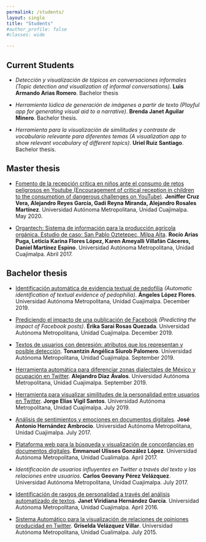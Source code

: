 ```yaml
---
permalink: /students/
layout: single
title: "Students"
#author_profile: false
#classes: wide

---
```

## Current Students

* _Detección y visualización de tópicos en conversaciones informales (Topic detection and visualization of informal conversations)_. **Luis Armando Arias Romero**. Bachelor thesis

* _Herramienta lúdica de generación de imágenes a partir de texto (Playful app for generating visual aid to a narrative)_. **Brenda Janet Aguilar Minero**. Bachelor thesis.

* _Herramienta para la visualización de similitudes y contraste de vocabulario relevante para diferentes temas (A visualization app to show relevant vocabulary of different topics)_. **Uriel Ruiz Santiago**. Bachelor thesis.


## Master thesis

* [Fomento de la recepción crítica en niños ante el consumo de retos peligrosos en Youtube (Encouragement of critical reception in children to the consumption of dangerous challenges on YouTube)](/assets/documents/ICR_RecepcionCritica_2020.pdf). **Jeniffer Cruz Vera, Alejandro Reyes García, Gadi Reyna Miranda, Alejandro Rosales Martínez**. Universidad Autónoma Metropolitana, Unidad Cuajimalpa. May 2020.

* [Organtech: Sistema de información para la producción agrícola orgánica. Estudio de caso: San Pablo Oztetepec, Milpa Alta](/assets/documents/ICR_Organtech_2017.pdf). **Rocío Arias Puga, Leticia Karina Flores López, Karen Ameyalli Villafán Cáceres, Daniel Martínez Espino**. Universidad Autónoma Metropolitana, Unidad Cuajimalpa. Abril 2017.


## Bachelor thesis

* [Identificación automática de evidencia textual de pedofilia](/assets/documents/PT_AngelesLopez_2019.pdf) _(Automatic identification of textual evidence of pedophilia)_. **Ángeles López Flores**. Universidad Autónoma Metropolitana, Unidad Cuajimalpa. December 2019.

* [Prediciendo el impacto de una publicación de Facebook](/assets/documents/PT_ErikaRosas_2019.pdf) _(Predicting the impact of Facebook posts)_. **Érika Sarai Rosas Quezada**. Universidad Autónoma Metropolitana, Unidad Cuajimalpa. December 2019.

* [Textos de usuarios con depresión: atributos que los representan y posible detección](/assets/documents/PT_TonantzinSiurob_2019.pdf). **Tonantzin Angélica Siurob Palomero**.  Universidad Autónoma Metropolitana, Unidad Cuajimalpa. September 2019.

* [Herramienta automática para diferenciar zonas dialectales de México y ocupación en Twitter](/assets/documents/PT_AlejandroDiaz_2019.pdf). **Alejandro Díaz Ávalos**.  Universidad Autónoma Metropolitana, Unidad Cuajimalpa. September 2019.

* [Herramienta para visualizar similitudes de la personalidad entre usuarios en Twitter](/assets/documents/PT_JorgeVigil_2019.pdf). **Jorge Elías Vigil Santos**. Universidad Autónoma Metropolitana, Unidad Cuajimalpa. July 2019.

* [Análisis de sentimientos y emociones en documentos digitales](/assets/documents/PT_AntonioHernandez_2017.pdf). **José Antonio Hernández Ambrocio**. Universidad Autónoma Metropolitana, Unidad Cuajimalpa. July 2017.

* [Plataforma web para la búsqueda y visualización de concordancias en documentos digitales](/assets/documents/PT_EmmanuelGonzalez_2017.pdf). **Emmanuel Ulisses González López**. Universidad Autónoma Metropolitana, Unidad Cualimalpa. April 2017.

* *Identificación de usuarios influyentes en Twitter a través del texto y las relaciones entre usuarios*. **Carlos Geovany Pérez Velázquez**. Universidad Autónoma Metropolitana, Unidad Cuajimalpa. July 2017.

* [Identificación de rasgos de personalidad a través del análisis automatizado de textos](/assets/documents/PT_JanetHernandez_2016.pdf). **Janet Viridiana Hernández García**. Universidad Autónoma Metropolitana, Unidad Cuajimalpa. April 2016.

* [Sistema Automático para la visualización de relaciones de opiniones producidad en Twitter](/assets/documents/PT_GriseldaVelazquez_2015.pdf). **Griselda Velázquez Villar**. Universidad Autónoma Metropolitana, Unidad Cualimalpa. July 2015.

